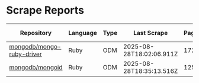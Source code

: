 # Scrape Reports

| Repository | Language | Type | Last Scrape | Pages | Found | Filtered | Total Possible | Percent |
|---|---|---|---|---|---|---|---:|---:|
| [mongodb/mongo-ruby-driver](reports/mongodb-mongo-ruby-driver-dependents.md) | Ruby | ODM | 2025-08-28T18:02:06.911Z | 172 | 5069 | 4920 | 22214 | 22.8% |
| [mongodb/mongoid](reports/mongodb-mongoid-dependents.md) | Ruby | ODM | 2025-08-28T18:35:13.516Z | 125 | 3706 | 3602 | 23645 | 15.7% |
